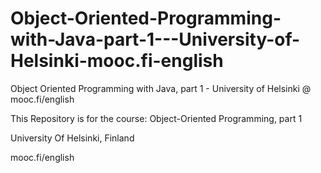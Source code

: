 # Object-Oriented-Programming-with-Java-part-1---University-of-Helsinki-mooc.fi-english
Object Oriented Programming with Java, part 1 - University of Helsinki @ mooc.fi/english

This Repository is for the course: Object-Oriented Programming, part 1 

University Of Helsinki, Finland

mooc.fi/english
